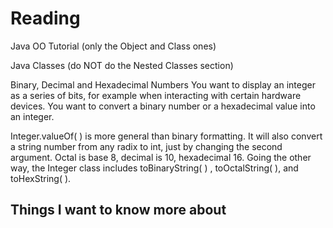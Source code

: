# Reading
Java OO Tutorial (only the Object and Class ones)


Java Classes (do NOT do the Nested Classes section)

Binary, Decimal and Hexadecimal Numbers
You want to display an integer as a series of bits, for example when interacting with certain hardware devices. You want to convert a binary number or a hexadecimal value into an integer.

Integer.valueOf( ) is more general than binary formatting. It will also convert a string number from any radix to int, just by changing the second argument. Octal is base 8, decimal is 10, hexadecimal 16. Going the other way, the Integer class includes toBinaryString( ) , toOctalString( ), and toHexString( ).
## Things I want to know more about
